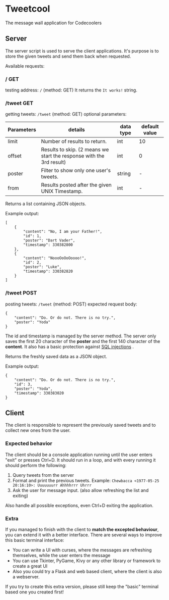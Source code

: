 # Tweetcool

The message wall application for Codecoolers

## Server

The server script is used to serve the client applications.
It's purpose is to store the given tweets and send them back when requested.

Available requests:

### / GET
testing address: `/` (method: GET)
It returns the `It works!` string.

### /tweet GET
getting tweets: `/tweet` (method: GET)
optional parameters:

| Parameters | details                                                              | data type | default value |
|------------|----------------------------------------------------------------------|-----------|---------------|
| limit      | Number of results to return.                                         | int       | 10            |
| offset     | Results to skip. (2 means we start the response with the 3rd result) | int       | 0             |
| poster     | Filter to show only one user's tweets.                               | string    | -             |
| from       | Results posted after the given UNIX Timestamp.                       | int       | -             |

Returns a list containing JSON objects.

Example output:
```
[
    {
        "content": "No, I am your Father!",
        "id": 1,
        "poster": "Dart Vader",
        "timestamp": 330382800
    },
    {
        "content": "NoooOoOoOoooo!",
        "id": 2,
        "poster": "Luke",
        "timestamp": 330382820
    }
]
```


### /tweet POST
posting tweets: `/tweet` (method: POST)
expected request body:

```
{
    "content": "Do. Or do not. There is no try.",
    "poster": "Yoda"
}
```

The id and timestamp is managed by the server method.
The server only saves the first 20 character of the **poster** and the first 140 character of the **content**. It also has a basic protection against [SQL injections](https://en.wikipedia.org/wiki/SQL_injection) .

Returns the freshly saved data as a JSON object.

Example output:
```
{
    "content": "Do. Or do not. There is no try.",
    "id": 3,
    "poster": "Yoda",
    "timestamp": 330383020
}
```

## Client

The client is responsible to represent the previously saved tweets and to collect new ones from the user.

### Expected behavior

The client should be a console application running until the user enters "exit" or presses Ctrl+D.
It should run in a loop, and with every running it should perform the following:
1. Query tweets from the server
1. Format and print the previous tweets. Example: `Chewbacca <1977-05-25 20:16:10>: Uuuuuuurr Ahhhhrrr Uhrrr`
1. Ask the user for message input. (also allow refreshing the list and exiting)

Also handle all possible exceptions, even Ctrl+D exiting the application.

### Extra

If you managed to finish with the client to **match the excepted behaviour**, you can extend it with a better interface.
There are several ways to improve this basic terminal interface:
- You can write a UI with curses, where the messages are refreshing themselves, while the user enters the message
- You can use Tkinter, PyGame, Kivy or any other library or framework to create a great UI
- Also you could try a Flask and web based client, where the client is also a webserver.

If you try to create this extra version, please still keep the "basic" terminal based one you created first!
